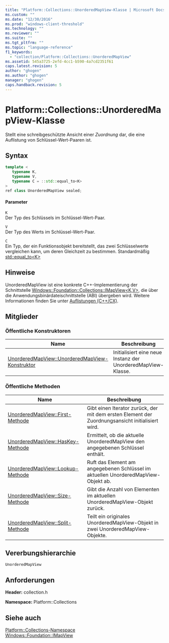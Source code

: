 ```yaml
---
title: "Platform::Collections::UnorderedMapView-Klasse | Microsoft Docs"
ms.custom: ""
ms.date: "12/30/2016"
ms.prod: "windows-client-threshold"
ms.technology: ""
ms.reviewer: ""
ms.suite: ""
ms.tgt_pltfrm: ""
ms.topic: "language-reference"
f1_keywords: 
  - "collection/Platform::Collections::UnorderedMapView"
ms.assetid: 545a3725-2efd-4cc1-b590-4a7cd2351f61
caps.latest.revision: 5
author: "ghogen"
ms.author: "ghogen"
manager: "ghogen"
caps.handback.revision: 5
---
```

# Platform::Collections::UnorderedMapView-Klasse
Stellt eine schreibgeschützte Ansicht einer *Zuordnung* dar, die eine Auflistung von Schlüssel\-Wert\-Paaren ist.  
  
## Syntax  
  
```cpp  
template <  
   typename K,  
   typename V,  
   typename C = ::std::equal_to<K>  
>  
ref class UnorderedMapView sealed;  
```  
  
#### Parameter  
 `K`  
 Der Typ des Schlüssels im Schlüssel\-Wert\-Paar.  
  
 `V`  
 Der Typ des Werts im Schlüssel\-Wert\-Paar.  
  
 `C`  
 Ein Typ, der ein Funktionsobjekt bereitstellt, das zwei Schlüsselwerte vergleichen kann, um deren Gleichzeit zu bestimmen. Standardmäßig [std::equal\_to\<K\>](../standard-library/equal-to-struct.md)  
  
## Hinweise  
 UnorderedMapView ist eine konkrete C\+\+\-Implementierung der Schnittstelle [Windows::Foundation::Collections::IMapView\<K,V\>](http://go.microsoft.com/fwlink/p/?LinkId=262409), die über die Anwendungsbinärdateischnittstelle \(ABI\) übergeben wird. Weitere Informationen finden Sie unter [Auflistungen \(C\+\+\/CX\)](../cppcx/collections-c-cx.md).  
  
## Mitglieder  
  
### Öffentliche Konstruktoren  
  
|Name|Beschreibung|  
|----------|------------------|  
|[UnorderedMapView::UnorderedMapView\-Konstruktor](../cppcx/unorderedmapview-unorderedmapview-constructor.md)|Initialisiert eine neue Instanz der UnorderedMapView\-Klasse.|  
  
### Öffentliche Methoden  
  
|Name|Beschreibung|  
|----------|------------------|  
|[UnorderedMapView::First\-Methode](../cppcx/unorderedmapview-first-method.md)|Gibt einen Iterator zurück, der mit dem ersten Element der Zuordnungsansicht initialisiert wird.|  
|[UnorderedMapView::HasKey\-Methode](../cppcx/unorderedmapview-haskey-method.md)|Ermittelt, ob die aktuelle UnorderedMapView den angegebenen Schlüssel enthält.|  
|[UnorderedMapView::Lookup\-Methode](../cppcx/unorderedmapview-lookup-method.md)|Ruft das Element am angegebenen Schlüssel im aktuellen UnorderedMapView\-Objekt ab.|  
|[UnorderedMapView::Size\-Methode](../cppcx/unorderedmapview-size-method.md)|Gibt die Anzahl von Elementen im aktuellen UnorderedMapView\-Objekt zurück.|  
|[UnorderedMapView::Split\-Methode](../cppcx/unorderedmapview-split-method.md)|Teilt ein originales UnorderedMapView\-Objekt in zwei UnorderedMapView\-Objekte.|  
  
## Vererbungshierarchie  
 `UnorderedMapView`  
  
## Anforderungen  
 **Header:** collection.h  
  
 **Namespace:** Platform::Collections  
  
## Siehe auch  
 [Platform::Collections\-Namespace](../cppcx/platform-collections-namespace.md)   
 [Windows::Foundation::IMapView](http://go.microsoft.com/fwlink/p/?LinkId=262409)